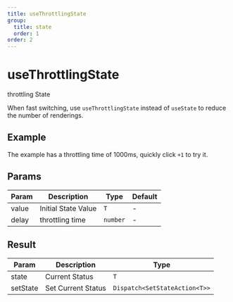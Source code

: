 ```yaml
---
title: useThrottlingState
group:
  title: state
  order: 1
order: 2
---
```


# useThrottlingState

throttling State

When fast switching, use `useThrottlingState` instead of `useState` to reduce the number of renderings.

## Example

The example has a throttling time of 1000ms, quickly click `+1` to try it.
<code src="./demo"></code>

## Params

| Param | Description         | Type     | Default |
| ----- | ------------------- | -------- | ------- |
| value | Initial State Value | `T`      | -       |
| delay | throttling time     | `number` | -       |

## Result

| Param    | Description        | Type                          |
| -------- | ------------------ | ----------------------------- |
| state    | Current Status     | `T`                           |
| setState | Set Current Status | `Dispatch<SetStateAction<T>>` |

